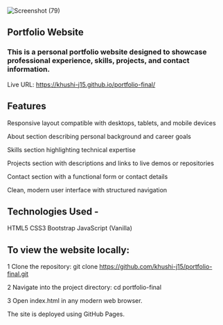 ![Screenshot (79)](https://github.com/user-attachments/assets/5e2aaede-1449-4e7f-bfe4-d0c40a869fd4)

## Portfolio Website
### This is a personal portfolio website designed to showcase professional experience, skills, projects, and contact information.

Live URL: https://khushi-j15.github.io/portfolio-final/



## Features

Responsive layout compatible with desktops, tablets, and mobile devices

About section describing personal background and career goals

Skills section highlighting technical expertise

Projects section with descriptions and links to live demos or repositories

Contact section with a functional form or contact details

Clean, modern user interface with structured navigation

## Technologies Used -
HTML5
CSS3 
Bootstrap
JavaScript (Vanilla)

## To view the website locally:

1 Clone the repository: git clone https://github.com/khushi-j15/portfolio-final.git

2 Navigate into the project directory: cd portfolio-final

3 Open index.html in any modern web browser.

The site is deployed using GitHub Pages.
